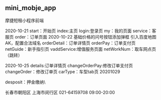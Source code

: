 ## mini_mobje_app

摩捷短租小程序前端

2020-10-21
start：开始页
index:主页
login:登录页
my：我的页面
service：客服页
order：订单页面
2020-10-22
基础价格的问号按钮添加弹框
引入百度地图AK，配置合法域名
orderDetail：订单详情页
orderPay：订单支付页
netGuide：新手指引页
vaddService:增值服务页面
netWorkNum：取车网点页（跳转）

2020-10-25
details:订单详情页
changeOrderPay:修改订单支付页
changeOrder：修改订单页
carType：车型tab页
20201029

desposit：押金缴纳\



 <view class="add-header"> 
                    <text class="addTitle">长春市朝阳区</text>
                  </view>
                  <view class="add-main">
                    <view class="left">
                      <view class="leftItem">
                        <text class="iconfont "></text>
                        <text class="desc">上海市闵行区</text>
                      </view> <view class="leftItem">
                        <text class="iconfont "></text>
                        <text class="desc">021-64159708</text>
                      </view>
                      <view class="leftItem">
                        <text class="iconfont "></text>
                        <text class="desc">09:00-20:00</text>
                      </view>
                    </view>
                    <view class="right" bindtap="toNavigation"></view>
                  </view>